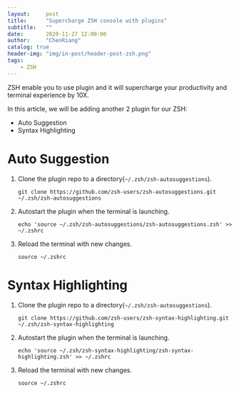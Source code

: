 ```yaml
---
layout:     post
title:      "Supercharge ZSH console with plugins"
subtitle:   ""
date:       2020-11-27 12:00:00
author:     "ChenRiang"
catalog: true
header-img: "img/in-post/header-post-zsh.png"
tags:
    - ZSH
---
```


ZSH enable you to use plugin and it will supercharge your productivity and terminal experience by 10X. 

In this article, we will be adding another 2 plugin for our ZSH:
- Auto Suggestion
- Syntax Highlighting

# Auto Suggestion 
1. Clone the plugin repo to a directory(`~/.zsh/zsh-autosuggestions`).
    ```shell
    git clone https://github.com/zsh-users/zsh-autosuggestions.git ~/.zsh/zsh-autosuggestions
    ```

2. Autostart the plugin when the terminal is launching.
    ```shell
    echo 'source ~/.zsh/zsh-autosuggestions/zsh-autosuggestions.zsh' >> ~/.zshrc
    ```
3. Reload the terminal with new changes.
    ```shell
    source ~/.zshrc
    ```

# Syntax Highlighting
1. Clone the plugin repo to a directory(`~/.zsh/zsh-autosuggestions`).
    ```shell
    git clone https://github.com/zsh-users/zsh-syntax-highlighting.git ~/.zsh/zsh-syntax-highlighting
    ```

2. Autostart the plugin when the terminal is launching.
    ```shell
    echo 'source ~/.zsh/zsh-syntax-highlighting/zsh-syntax-highlighting.zsh' >> ~/.zshrc
    ```

3. Reload the terminal with new changes.
    ```shell
    source ~/.zshrc
    ```



